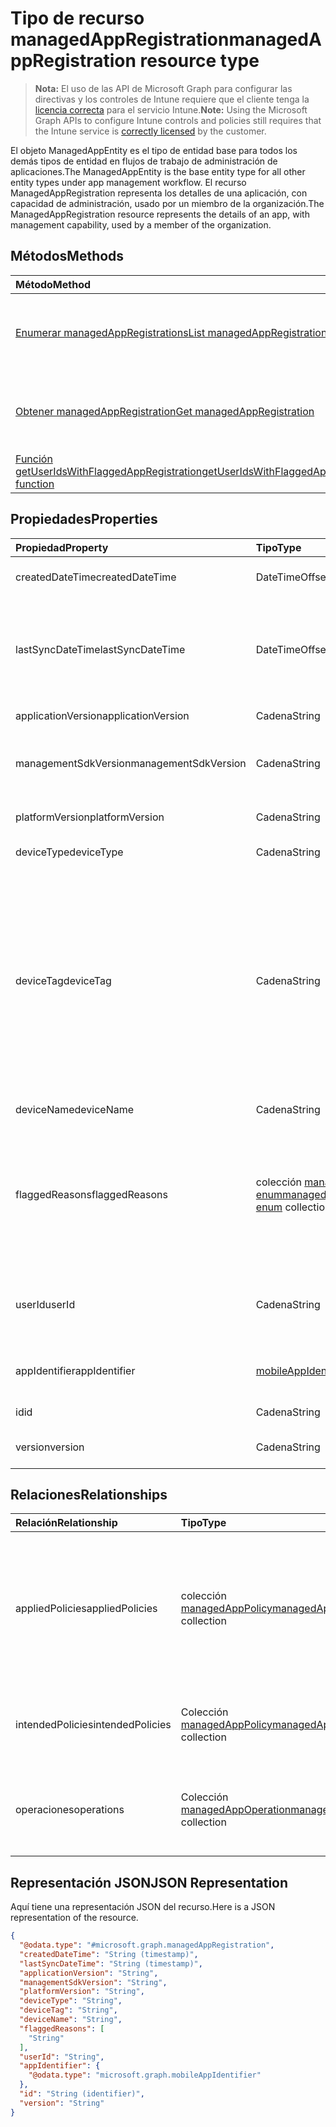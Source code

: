 # <a name="managedappregistration-resource-type"></a><span data-ttu-id="4b49c-101">Tipo de recurso managedAppRegistration</span><span class="sxs-lookup"><span data-stu-id="4b49c-101">managedAppRegistration resource type</span></span>

> <span data-ttu-id="4b49c-102">**Nota:** El uso de las API de Microsoft Graph para configurar las directivas y los controles de Intune requiere que el cliente tenga la [licencia correcta](https://go.microsoft.com/fwlink/?linkid=839381) para el servicio Intune.</span><span class="sxs-lookup"><span data-stu-id="4b49c-102">**Note:** Using the Microsoft Graph APIs to configure Intune controls and policies still requires that the Intune service is [correctly licensed](https://go.microsoft.com/fwlink/?linkid=839381) by the customer.</span></span>

<span data-ttu-id="4b49c-103">El objeto ManagedAppEntity es el tipo de entidad base para todos los demás tipos de entidad en flujos de trabajo de administración de aplicaciones.</span><span class="sxs-lookup"><span data-stu-id="4b49c-103">The ManagedAppEntity is the base entity type for all other entity types under app management workflow.</span></span>
<span data-ttu-id="4b49c-104">El recurso ManagedAppRegistration representa los detalles de una aplicación, con capacidad de administración, usado por un miembro de la organización.</span><span class="sxs-lookup"><span data-stu-id="4b49c-104">The ManagedAppRegistration resource represents the details of an app, with management capability, used by a member of the organization.</span></span>
## <a name="methods"></a><span data-ttu-id="4b49c-105">Métodos</span><span class="sxs-lookup"><span data-stu-id="4b49c-105">Methods</span></span>
|<span data-ttu-id="4b49c-106">Método</span><span class="sxs-lookup"><span data-stu-id="4b49c-106">Method</span></span>|<span data-ttu-id="4b49c-107">Tipo de valor devuelto</span><span class="sxs-lookup"><span data-stu-id="4b49c-107">Return Type</span></span>|<span data-ttu-id="4b49c-108">Descripción</span><span class="sxs-lookup"><span data-stu-id="4b49c-108">Description</span></span>|
|:---|:---|:---|
|[<span data-ttu-id="4b49c-109">Enumerar managedAppRegistrations</span><span class="sxs-lookup"><span data-stu-id="4b49c-109">List managedAppRegistrations</span></span>](../api/intune_mam_managedappregistration_list.md)|<span data-ttu-id="4b49c-110">Colección [managedAppRegistration](../resources/intune_mam_managedappregistration.md)</span><span class="sxs-lookup"><span data-stu-id="4b49c-110">[managedAppRegistration](../resources/intune_mam_managedappregistration.md) collection</span></span>|<span data-ttu-id="4b49c-111">Enumere las propiedades y las relaciones de los objetos [managedAppRegistration](../resources/intune_mam_managedappregistration.md).</span><span class="sxs-lookup"><span data-stu-id="4b49c-111">List properties and relationships of the [managedAppRegistration](../resources/intune_mam_managedappregistration.md) objects.</span></span>|
|[<span data-ttu-id="4b49c-112">Obtener managedAppRegistration</span><span class="sxs-lookup"><span data-stu-id="4b49c-112">Get managedAppRegistration</span></span>](../api/intune_mam_managedappregistration_get.md)|[<span data-ttu-id="4b49c-113">managedAppRegistration</span><span class="sxs-lookup"><span data-stu-id="4b49c-113">managedAppRegistration</span></span>](../resources/intune_mam_managedappregistration.md)|<span data-ttu-id="4b49c-114">Lea las propiedades y las relaciones del objeto [managedAppRegistration](../resources/intune_mam_managedappregistration.md).</span><span class="sxs-lookup"><span data-stu-id="4b49c-114">Read properties and relationships of the [managedAppRegistration](../resources/intune_mam_managedappregistration.md) object.</span></span>|
|[<span data-ttu-id="4b49c-115">Función getUserIdsWithFlaggedAppRegistration</span><span class="sxs-lookup"><span data-stu-id="4b49c-115">getUserIdsWithFlaggedAppRegistration function</span></span>](../api/intune_mam_managedappregistration_getuseridswithflaggedappregistration.md)|<span data-ttu-id="4b49c-116">Colección de cadenas</span><span class="sxs-lookup"><span data-stu-id="4b49c-116">String collection</span></span>|<span data-ttu-id="4b49c-117">Todavía no documentado</span><span class="sxs-lookup"><span data-stu-id="4b49c-117">Not yet documented</span></span>|

## <a name="properties"></a><span data-ttu-id="4b49c-118">Propiedades</span><span class="sxs-lookup"><span data-stu-id="4b49c-118">Properties</span></span>
|<span data-ttu-id="4b49c-119">Propiedad</span><span class="sxs-lookup"><span data-stu-id="4b49c-119">Property</span></span>|<span data-ttu-id="4b49c-120">Tipo</span><span class="sxs-lookup"><span data-stu-id="4b49c-120">Type</span></span>|<span data-ttu-id="4b49c-121">Descripción</span><span class="sxs-lookup"><span data-stu-id="4b49c-121">Description</span></span>|
|:---|:---|:---|
|<span data-ttu-id="4b49c-122">createdDateTime</span><span class="sxs-lookup"><span data-stu-id="4b49c-122">createdDateTime</span></span>|<span data-ttu-id="4b49c-123">DateTimeOffset</span><span class="sxs-lookup"><span data-stu-id="4b49c-123">DateTimeOffset</span></span>|<span data-ttu-id="4b49c-124">Fecha y hora de creación</span><span class="sxs-lookup"><span data-stu-id="4b49c-124">Date and time of creation</span></span>|
|<span data-ttu-id="4b49c-125">lastSyncDateTime</span><span class="sxs-lookup"><span data-stu-id="4b49c-125">lastSyncDateTime</span></span>|<span data-ttu-id="4b49c-126">DateTimeOffset</span><span class="sxs-lookup"><span data-stu-id="4b49c-126">DateTimeOffset</span></span>|<span data-ttu-id="4b49c-127">Fecha y hora de la última sincronización de la aplicación con el servicio de administración.</span><span class="sxs-lookup"><span data-stu-id="4b49c-127">Date and time of last the app synced with management service.</span></span>|
|<span data-ttu-id="4b49c-128">applicationVersion</span><span class="sxs-lookup"><span data-stu-id="4b49c-128">applicationVersion</span></span>|<span data-ttu-id="4b49c-129">Cadena</span><span class="sxs-lookup"><span data-stu-id="4b49c-129">String</span></span>|<span data-ttu-id="4b49c-130">Versión de la aplicación</span><span class="sxs-lookup"><span data-stu-id="4b49c-130">App version</span></span>|
|<span data-ttu-id="4b49c-131">managementSdkVersion</span><span class="sxs-lookup"><span data-stu-id="4b49c-131">managementSdkVersion</span></span>|<span data-ttu-id="4b49c-132">Cadena</span><span class="sxs-lookup"><span data-stu-id="4b49c-132">String</span></span>|<span data-ttu-id="4b49c-133">Versión del SDK de administración de la aplicación</span><span class="sxs-lookup"><span data-stu-id="4b49c-133">App management SDK version</span></span>|
|<span data-ttu-id="4b49c-134">platformVersion</span><span class="sxs-lookup"><span data-stu-id="4b49c-134">platformVersion</span></span>|<span data-ttu-id="4b49c-135">Cadena</span><span class="sxs-lookup"><span data-stu-id="4b49c-135">String</span></span>|<span data-ttu-id="4b49c-136">Versión del sistema operativo</span><span class="sxs-lookup"><span data-stu-id="4b49c-136">Operating System version</span></span>|
|<span data-ttu-id="4b49c-137">deviceType</span><span class="sxs-lookup"><span data-stu-id="4b49c-137">deviceType</span></span>|<span data-ttu-id="4b49c-138">Cadena</span><span class="sxs-lookup"><span data-stu-id="4b49c-138">String</span></span>|<span data-ttu-id="4b49c-139">Tipo de dispositivo host</span><span class="sxs-lookup"><span data-stu-id="4b49c-139">Host device type</span></span>|
|<span data-ttu-id="4b49c-140">deviceTag</span><span class="sxs-lookup"><span data-stu-id="4b49c-140">deviceTag</span></span>|<span data-ttu-id="4b49c-141">Cadena</span><span class="sxs-lookup"><span data-stu-id="4b49c-141">String</span></span>|<span data-ttu-id="4b49c-142">Etiqueta generada por el SDK de administración de la aplicación, que ayuda a relacionar las aplicaciones que se hospedan en el mismo dispositivo.</span><span class="sxs-lookup"><span data-stu-id="4b49c-142">App management SDK generated tag, which helps relate apps hosted on the same device.</span></span> <span data-ttu-id="4b49c-143">No garantiza que las aplicaciones se relacionen en todas las condiciones.</span><span class="sxs-lookup"><span data-stu-id="4b49c-143">Not guaranteed to relate apps in all conditions.</span></span>|
|<span data-ttu-id="4b49c-144">deviceName</span><span class="sxs-lookup"><span data-stu-id="4b49c-144">deviceName</span></span>|<span data-ttu-id="4b49c-145">Cadena</span><span class="sxs-lookup"><span data-stu-id="4b49c-145">String</span></span>|<span data-ttu-id="4b49c-146">Nombre del dispositivo host</span><span class="sxs-lookup"><span data-stu-id="4b49c-146">Host device name</span></span>|
|<span data-ttu-id="4b49c-147">flaggedReasons</span><span class="sxs-lookup"><span data-stu-id="4b49c-147">flaggedReasons</span></span>|<span data-ttu-id="4b49c-148">colección [managedAppFlaggedReason enum](../resources/intune_mam_managedappflaggedreason.md)</span><span class="sxs-lookup"><span data-stu-id="4b49c-148">[managedAppFlaggedReason enum](../resources/intune_mam_managedappflaggedreason.md) collection</span></span>|<span data-ttu-id="4b49c-149">Cero o más razones por las que se ha marcado el registro de una aplicación.</span><span class="sxs-lookup"><span data-stu-id="4b49c-149">Zero or more reasons an app registration is flagged.</span></span> <span data-ttu-id="4b49c-150">Por ejemplo,</span><span class="sxs-lookup"><span data-stu-id="4b49c-150">E.g.</span></span> <span data-ttu-id="4b49c-151">una aplicación que se ejecuta en el dispositivo liberado</span><span class="sxs-lookup"><span data-stu-id="4b49c-151">app running on rooted device</span></span>|
|<span data-ttu-id="4b49c-152">userId</span><span class="sxs-lookup"><span data-stu-id="4b49c-152">userId</span></span>|<span data-ttu-id="4b49c-153">Cadena</span><span class="sxs-lookup"><span data-stu-id="4b49c-153">String</span></span>|<span data-ttu-id="4b49c-154">El identificador de usuario al que pertenece este registro de la aplicación.</span><span class="sxs-lookup"><span data-stu-id="4b49c-154">The user Id to who this app registration belongs.</span></span>|
|<span data-ttu-id="4b49c-155">appIdentifier</span><span class="sxs-lookup"><span data-stu-id="4b49c-155">appIdentifier</span></span>|[<span data-ttu-id="4b49c-156">mobileAppIdentifier</span><span class="sxs-lookup"><span data-stu-id="4b49c-156">mobileAppIdentifier</span></span>](../resources/intune_mam_mobileappidentifier.md)|<span data-ttu-id="4b49c-157">El identificador del paquete de aplicación</span><span class="sxs-lookup"><span data-stu-id="4b49c-157">The app package Identifier</span></span>|
|<span data-ttu-id="4b49c-158">id</span><span class="sxs-lookup"><span data-stu-id="4b49c-158">id</span></span>|<span data-ttu-id="4b49c-159">Cadena</span><span class="sxs-lookup"><span data-stu-id="4b49c-159">String</span></span>|<span data-ttu-id="4b49c-160">Clave de la entidad.</span><span class="sxs-lookup"><span data-stu-id="4b49c-160">Key of the entity.</span></span>|
|<span data-ttu-id="4b49c-161">version</span><span class="sxs-lookup"><span data-stu-id="4b49c-161">version</span></span>|<span data-ttu-id="4b49c-162">Cadena</span><span class="sxs-lookup"><span data-stu-id="4b49c-162">String</span></span>|<span data-ttu-id="4b49c-163">Versión de la entidad.</span><span class="sxs-lookup"><span data-stu-id="4b49c-163">Version of the entity.</span></span>|

## <a name="relationships"></a><span data-ttu-id="4b49c-164">Relaciones</span><span class="sxs-lookup"><span data-stu-id="4b49c-164">Relationships</span></span>
|<span data-ttu-id="4b49c-165">Relación</span><span class="sxs-lookup"><span data-stu-id="4b49c-165">Relationship</span></span>|<span data-ttu-id="4b49c-166">Tipo</span><span class="sxs-lookup"><span data-stu-id="4b49c-166">Type</span></span>|<span data-ttu-id="4b49c-167">Descripción</span><span class="sxs-lookup"><span data-stu-id="4b49c-167">Description</span></span>|
|:---|:---|:---|
|<span data-ttu-id="4b49c-168">appliedPolicies</span><span class="sxs-lookup"><span data-stu-id="4b49c-168">appliedPolicies</span></span>|<span data-ttu-id="4b49c-169">colección [managedAppPolicy](../resources/intune_mam_managedapppolicy.md)</span><span class="sxs-lookup"><span data-stu-id="4b49c-169">[managedAppPolicy](../resources/intune_mam_managedapppolicy.md) collection</span></span>|<span data-ttu-id="4b49c-170">Ya se habían aplicado cero o más directivas en la aplicación registrada cuando se sincronizó por última vez con el servicio de administración.</span><span class="sxs-lookup"><span data-stu-id="4b49c-170">Zero or more policys already applied on the registered app when it last synchronized with managment service.</span></span>|
|<span data-ttu-id="4b49c-171">intendedPolicies</span><span class="sxs-lookup"><span data-stu-id="4b49c-171">intendedPolicies</span></span>|<span data-ttu-id="4b49c-172">Colección [managedAppPolicy](../resources/intune_mam_managedapppolicy.md)</span><span class="sxs-lookup"><span data-stu-id="4b49c-172">[managedAppPolicy](../resources/intune_mam_managedapppolicy.md) collection</span></span>|<span data-ttu-id="4b49c-173">El administrador esperaba cero o más directivas hasta el momento.</span><span class="sxs-lookup"><span data-stu-id="4b49c-173">Zero or more policies admin intended for the app as of now.</span></span>|
|<span data-ttu-id="4b49c-174">operaciones</span><span class="sxs-lookup"><span data-stu-id="4b49c-174">operations</span></span>|<span data-ttu-id="4b49c-175">Colección [managedAppOperation](../resources/intune_mam_managedappoperation.md)</span><span class="sxs-lookup"><span data-stu-id="4b49c-175">[managedAppOperation](../resources/intune_mam_managedappoperation.md) collection</span></span>|<span data-ttu-id="4b49c-176">Se activaron cero o más operaciones de larga duración en el registro de la aplicación.</span><span class="sxs-lookup"><span data-stu-id="4b49c-176">Zero or more long running operations triggered on the app registration.</span></span>|

## <a name="json-representation"></a><span data-ttu-id="4b49c-177">Representación JSON</span><span class="sxs-lookup"><span data-stu-id="4b49c-177">JSON Representation</span></span>
<span data-ttu-id="4b49c-178">Aquí tiene una representación JSON del recurso.</span><span class="sxs-lookup"><span data-stu-id="4b49c-178">Here is a JSON representation of the resource.</span></span>
<!--{
  "blockType": "resource",
  "abstract": true,
  "keyProperty": "id",
  "baseType": "microsoft.graph.entity",
  "@odata.type": "microsoft.graph.managedAppRegistration"
}-->
``` json
{
  "@odata.type": "#microsoft.graph.managedAppRegistration",
  "createdDateTime": "String (timestamp)",
  "lastSyncDateTime": "String (timestamp)",
  "applicationVersion": "String",
  "managementSdkVersion": "String",
  "platformVersion": "String",
  "deviceType": "String",
  "deviceTag": "String",
  "deviceName": "String",
  "flaggedReasons": [
    "String"
  ],
  "userId": "String",
  "appIdentifier": {
    "@odata.type": "microsoft.graph.mobileAppIdentifier"
  },
  "id": "String (identifier)",
  "version": "String"
}
```
